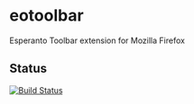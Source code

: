 # eotoolbar

Esperanto Toolbar extension for Mozilla Firefox

## Status

[![Build Status](https://travis-ci.org/ofaurax/eotoolbar.svg?branch=master)](https://travis-ci.org/ofaurax/eotoolbar)
